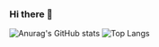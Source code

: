 ### Hi there 👋

![Anurag's GitHub stats](https://github-readme-stats.vercel.app/api?username=Akisigure&show_icons=true&theme=tokyonight)
![Top Langs](https://github-readme-stats.vercel.app/api/top-langs/?username=Akisigure&layout=compact&theme=tokyonight)

<!--
**Akisigure/Akisigure** is a ✨ _special_ ✨ repository because its `README.md` (this file) appears on your GitHub profile.

Here are some ideas to get you started:

- 🔭 I’m currently working on ...
- 🌱 I’m currently learning ...
- 👯 I’m looking to collaborate on ...
- 🤔 I’m looking for help with ...
- 💬 Ask me about ...
- 📫 How to reach me: ...
- 😄 Pronouns: ...
- ⚡ Fun fact: ...
-->
